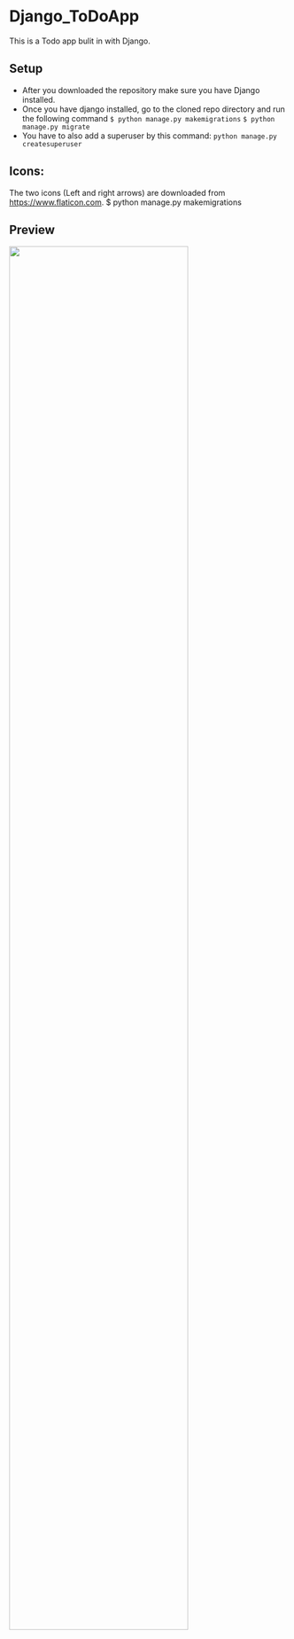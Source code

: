# Django_ToDoApp

This is a Todo app bulit in with Django.


## Setup
  * After you downloaded the repository make sure you have Django installed.
  * Once you have django installed, go to the cloned repo directory and run the following command
  ```$ python manage.py makemigrations```
  ```$ python manage.py migrate```
  * You have to also add a superuser by this command:
  ```python manage.py createsuperuser```
  
  
## Icons:
The two icons (Left and right arrows) are downloaded from https://www.flaticon.com.
$ python manage.py makemigrations



## Preview



<img src="https://user-images.githubusercontent.com/61904549/107260483-721dbc00-6a3e-11eb-872f-c4bb03523564.png" width="80%"></img>
